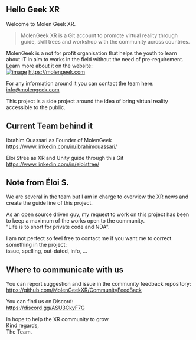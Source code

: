  ## Hello Geek XR

Welcome to Molen Geek XR.
> MolenGeek XR is a Git account to promote virtual reality through guide, skill trees and workshop with the community across countries.

MolenGeek is a not for profit organisation that helps the youth to learn about IT in aim to works in the field without the need of pre-requirement. Learn more about it on the website:   
[![image](https://user-images.githubusercontent.com/120555049/207548384-02cc99d3-b268-45a9-891e-f738142315a1.png)](https://molengeek.com)
https://molengeek.com

For any information around it you can contact the team here:  
info@molengeek.com  

This project is a side project around the idea of bring virtual reality accessible to the public.

## Current Team behind it

Ibrahim Ouassari as Founder of MolenGeek  
https://www.linkedin.com/in/ibrahimouassari/  

Éloi Strée as XR and Unity guide through this Git  
https://www.linkedin.com/in/eloistree/  


## Note from Éloi S.

We are several in the team but I am in charge to overview the XR news and create the guide line of this project.

As an open source driven guy, my request to work on this project has been to keep a maximum of the works open to the community.  
"Life is to short for private code and NDA". 

I am not perfect so feel free to contact me if you want me to correct something in the project:  
issue, spelling, out-dated, info, ...  

## Where to communicate with us

You can report suggestion and issue in the community feedback repository:  
https://github.com/MolenGeekXR/CommunityFeedBack  

You can find us on Discord:  
https://discord.gg/ASU3CkyF7G  


In hope to help the XR community to grow.  
Kind regards,   
The Team.  
